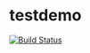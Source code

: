 # testdemo

[![Build Status](https://travis-ci.org/wujianguo/testdemo.svg?branch=master)](https://travis-ci.org/wujianguo/testdemo)